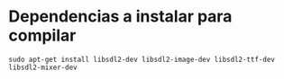 # Dependencias a instalar para compilar

``` 
sudo apt-get install libsdl2-dev libsdl2-image-dev libsdl2-ttf-dev libsdl2-mixer-dev
```
